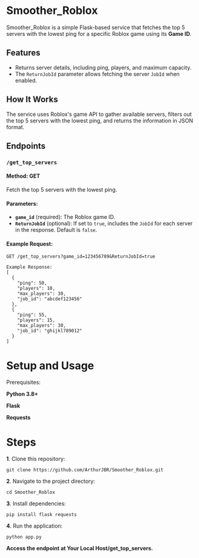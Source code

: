 # Smoother_Roblox

Smoother_Roblox is a simple Flask-based service that fetches the top 5 servers with the lowest ping for a specific Roblox game using its **Game ID**.

## Features

- Returns server details, including ping, players, and maximum capacity.
- The `ReturnJobId` parameter allows fetching the server `JobId` when enabled.

## How It Works

The service uses Roblox's game API to gather available servers, filters out the top 5 servers with the lowest ping, and returns the information in JSON format.

## Endpoints

### `/get_top_servers`

#### Method: GET  
Fetch the top 5 servers with the lowest ping.

#### Parameters:
- **`game_id`** (required): The Roblox game ID.
- **`ReturnJobId`** (optional): If set to `true`, includes the `JobId` for each server in the response. Default is `false`.

#### Example Request:
```http
GET /get_top_servers?game_id=123456789&ReturnJobId=true

Example Response:
[
  {
    "ping": 50,
    "players": 10,
    "max_players": 30,
    "job_id": "abcdef123456"
  },
  {
    "ping": 55,
    "players": 15,
    "max_players": 30,
    "job_id": "ghijkl789012"
  }
]
```
# Setup and Usage
Prerequisites:

**Python 3.8+**

**Flask**

**Requests**

# Steps
**1**. Clone this repository:

```git clone https://github.com/ArthurJBR/Smoother_Roblox.git```

**2**. Navigate to the project directory:

```cd Smoother_Roblox```

**3**. Install dependencies:

```pip install flask requests```

**4**. Run the application:

```python app.py```

**Access the endpoint at Your Local Host/get_top_servers.**

